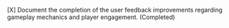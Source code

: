 [X] Document the completion of the user feedback improvements regarding gameplay mechanics and player engagement. (Completed)